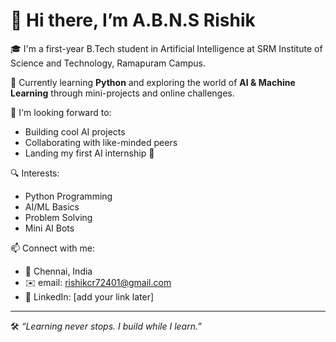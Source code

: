 # 👋 Hi there, I’m A.B.N.S Rishik

🎓 I'm a first-year B.Tech student in Artificial Intelligence at SRM Institute of Science and Technology, Ramapuram Campus.

🌱 Currently learning **Python** and exploring the world of **AI & Machine Learning** through mini-projects and online challenges.

🚀 I'm looking forward to:
- Building cool AI projects
- Collaborating with like-minded peers
- Landing my first AI internship 💼

🔍 Interests:
- Python Programming
- AI/ML Basics
- Problem Solving
- Mini AI Bots

📫 Connect with me:
- 📍 Chennai, India
- ✉️ email: rishikcr72401@gmail.com
- 🔗 LinkedIn: [add your link later]

---
🛠️ *“Learning never stops. I build while I learn.”*
